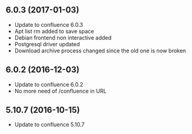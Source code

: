 
## 6.0.3 (2017-01-03)
- Update to confluence 6.0.3
- Apt list rm added to save space
- Debian frontend non interactive added
- Postgresql driver updated
- Download archive process changed since the old one is now broken

## 6.0.2 (2016-12-03)
- Update to confluence 6.0.2
- No more need of /confluence in URL

## 5.10.7 (2016-10-15)
- Update to confluence 5.10.7
